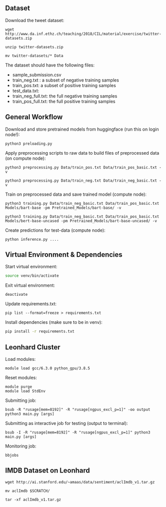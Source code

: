 ## Dataset

Download the tweet dataset:
```
wget http://www.da.inf.ethz.ch/teaching/2018/CIL/material/exercise/twitter-datasets.zip

unzip twitter-datasets.zip

mv twitter-datasets/* Data
```
The dataset should have the following files:
- sample_submission.csv
- train_neg.txt :  a subset of negative training samples
- train_pos.txt: a subset of positive training samples
- test_data.txt:
- train_neg_full.txt: the full negative training samples
- train_pos_full.txt: the full positive training samples

## General Workflow

Download and store pretrained models from huggingface (run this on login node!):
```
python3 preloading.py
```
Apply preprocessing scripts to raw data to build files of preprocessed data (on compute node):
```
python3 preprocessing.py Data/train_pos.txt Data/train_pos_basic.txt -v

python3 preprocessing.py Data/train_neg.txt Data/train_neg_basic.txt -v
```
Train on preprocessed data and save trained model (compute node):
```
python3 training.py Data/train_neg_basic.txt Data/train_pos_basic.txt Models/bart-base -pm Pretrained_Models/bart-base/ -v

python3 training.py Data/train_neg_basic.txt Data/train_pos_basic.txt Models/bert-base-uncased -pm Pretrained_Models/bart-base-uncased/ -v
```
Create predictions for test-data (compute node):
```
python inference.py ....
```

## Virtual Environment & Dependencies

Start virtual environment:
```bash
source venv/bin/activate
```

Exit virtual environment:
```
deactivate
```
Update requirements.txt:
```
pip list --format=freeze > requirements.txt
```
Install dependencies (make sure to be in venv):
```bash
pip install -r requirements.txt
```

## Leonhard Cluster

Load modules:
```
module load gcc/6.3.0 python_gpu/3.8.5
```
Reset modules:
```
module purge
module load StdEnv
```
Submitting job:
```
bsub -R "rusage[mem=8192]" -R "rusage[ngpus_excl_p=1]" -oo output python3 main.py [args]
```
Submitting as interactive job for testing (output to terminal):
```
bsub -I -R "rusage[mem=8192]" -R "rusage[ngpus_excl_p=1]" python3 main.py [args]
```
Monitoring job:
```
bbjobs
```

## IMDB Dataset on Leonhard
```
wget http://ai.stanford.edu/~amaas/data/sentiment/aclImdb_v1.tar.gz

mv aclImdb $SCRATCH/

tar -xf aclImdb_v1.tar.gz
```